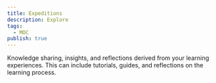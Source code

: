 ```yaml
---
title: Expeditions
description: Explore
tags:
  - MOC
publish: true
---
```

Knowledge sharing, insights, and reflections derived from your learning experiences. This can include tutorials, guides, and reflections on the learning process.




